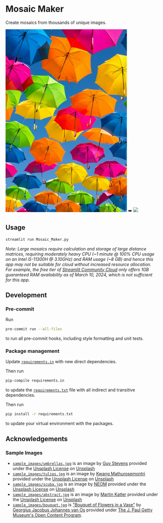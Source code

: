 # Mosaic Maker

Create mosaics from thousands of unique images.

<img src="sample_images/umbrellas.jpg" height="600"> ➡️ <img src="https://i.imgur.com/yLJ4r09.jpg" height="600">

## Usage

```bash
streamlit run Mosaic_Maker.py
```

*Note: Large mosaics require calculation and storage of large distance matrices, requiring moderately heavy CPU (~1 minute @ 100% CPU usage on an Intel i5-11300H @ 3.10GHz) and RAM usage (~8 GB) and hence this app may not be suitable for cloud without increased resource allocation. For example, the free tier of [Streamlit Community Cloud](https://streamlit.io/cloud) only offers 1GB guaranteed RAM availability as of March 10, 2024, which is not sufficient for this app.*

## Development

### Pre-commit

Run

```bash
pre-commit run --all-files
```

to run all pre-commit hooks, including style formatting and unit tests.

### Package management

Update [`requirements.in`](requirements.in) with new direct dependencies.

Then run

```bash
pip-compile requirements.in
```

to update the [`requirements.txt`](requirements.txt) file with all indirect and transitive dependencies.

Then run

```bash
pip install -r requirements.txt
```

to update your virtual environment with the packages.

## Acknowledgements

### Sample Images

- [`sample_images/umbrellas.jpg`](/sample_images/umbrellas.jpg) is an image by [Guy Stevens](https://unsplash.com/@gstevens0884?utm_content=creditCopyText&utm_medium=referral&utm_source=unsplash) provided under the [Unsplash License](https://unsplash.com/license) on [Unsplash](https://unsplash.com/photos/person-taking-photo-of-assorted-color-umbrellas-dEGu-oCuB1Y?utm_content=creditCopyText&utm_medium=referral&utm_source=unsplash)
- [`sample_images/tulips.jpg`](/sample_images/tulips.jpg) is an image by [Kwang Mathurosemontri](https://unsplash.com/@gemini_zucha89?utm_content=creditCopyText&utm_medium=referral&utm_source=unsplash) provided under the [Unsplash License](https://unsplash.com/license) on [Unsplash](https://unsplash.com/photos/shallow-focus-photography-of-white-and-pink-petaled-flowers-fY1ECB1RCd0?utm_content=creditCopyText&utm_medium=referral&utm_source=unsplash)
- [`sample_images/scuba.jpg`](/sample_images/scuba.jpg) is an image by [NEOM](https://unsplash.com/@neom?utm_content=creditCopyText&utm_medium=referral&utm_source=unsplash) provided under the [Unsplash License](https://unsplash.com/license) on [Unsplash](https://unsplash.com/photos/a-person-swimming-over-a-colorful-coral-reef-eNIGxtOdB10?utm_content=creditCopyText&utm_medium=referral&utm_source=unsplash)
- [`sample_images/abstract.jpg`](/sample_images/abstract.jpg) is an image by [Martin Katler](https://unsplash.com/@martinkatler?utm_content=creditCopyText&utm_medium=referral&utm_source=unsplash) provided under the [Unsplash License](https://unsplash.com/license) on [Unsplash](https://unsplash.com/photos/a-red-white-and-blue-abstract-background-S-Lm2lhayi0?utm_content=creditCopyText&utm_medium=referral&utm_source=unsplash)
- [`sample_images/bouquet.jpg`](/sample_images/bouquet.jpg) is ["Bouquet of Flowers in a Vase"](https://www.getty.edu/art/collection/object/109JED) by [Georgius Jacobus Johannes van Os](https://www.getty.edu/art/collection/person/105J18) provided under [The J. Paul Getty Museum's Open Content Program](https://www.getty.edu/projects/open-content-program/).
